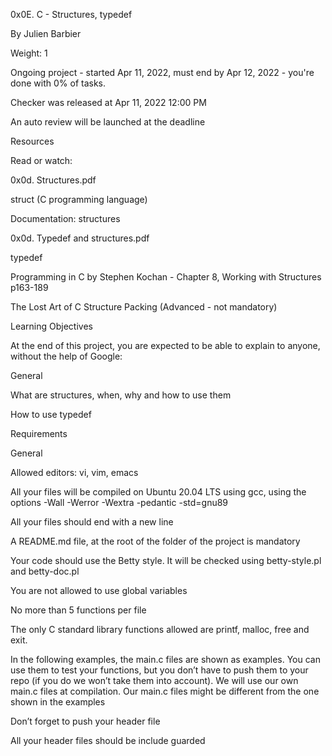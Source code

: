 0x0E. C - Structures, typedef

 By Julien Barbier

 Weight: 1

 Ongoing project - started Apr 11, 2022, must end by Apr 12, 2022 - you're done with 0% of tasks.

 Checker was released at Apr 11, 2022 12:00 PM

 An auto review will be launched at the deadline





Resources

Read or watch:



0x0d. Structures.pdf

struct (C programming language)

Documentation: structures

0x0d. Typedef and structures.pdf

typedef

Programming in C by Stephen Kochan - Chapter 8, Working with Structures p163-189

The Lost Art of C Structure Packing (Advanced - not mandatory)

Learning Objectives

At the end of this project, you are expected to be able to explain to anyone, without the help of Google:



General

What are structures, when, why and how to use them

How to use typedef

Requirements

General

Allowed editors: vi, vim, emacs

All your files will be compiled on Ubuntu 20.04 LTS using gcc, using the options -Wall -Werror -Wextra -pedantic -std=gnu89

All your files should end with a new line

A README.md file, at the root of the folder of the project is mandatory

Your code should use the Betty style. It will be checked using betty-style.pl and betty-doc.pl

You are not allowed to use global variables

No more than 5 functions per file

The only C standard library functions allowed are printf, malloc, free and exit.

In the following examples, the main.c files are shown as examples. You can use them to test your functions, but you don’t have to push them to your repo (if you do we won’t take them into account). We will use our own main.c files at compilation. Our main.c files might be different from the one shown in the examples

Don’t forget to push your header file

All your header files should be include guarded
